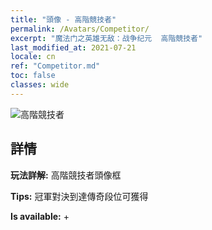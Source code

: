 ```yaml
---
title: "頭像 - 高階競技者"
permalink: /Avatars/Competitor/
excerpt: "魔法门之英雄无敌：战争纪元  高階競技者"
last_modified_at: 2021-07-21
locale: cn
ref: "Competitor.md"
toc: false
classes: wide
---
```

 ![高階競技者](/images/a/avatarFrame_2.png)

## 詳情

 **玩法詳解:** 高階競技者頭像框 

 **Tips:** 冠軍對決到達傳奇段位可獲得 

 **Is available:**  + 

